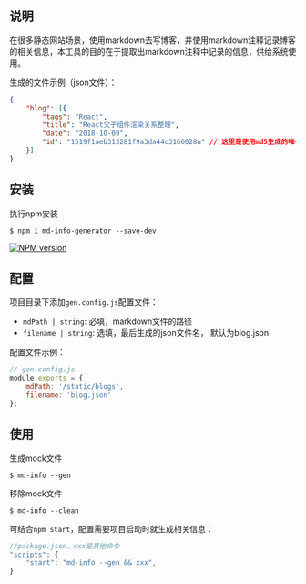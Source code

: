 ## 说明

在很多静态网站场景，使用markdown去写博客，并使用markdown注释记录博客的相关信息，本工具的目的在于提取出markdown注释中记录的信息，供给系统使用。

生成的文件示例（json文件）：
```json
{
    "blog": [{
        "tags": "React",
        "title": "React父子组件渲染关系整理",
        "date": "2018-10-09",
        "id": "1519f1aeb313281f9a3da44c3166028a" // 这里是使用md5生成的唯一id
    }]
}
```

## 安装

执行npm安装
```
$ npm i md-info-generator --save-dev
```
[![NPM version](https://img.shields.io/npm/v/md-info-generator.svg?style=flat)](https://www.npmjs.com/package/md-info-generator)

## 配置
项目目录下添加`gen.config.js`配置文件：
- `mdPath | string`: 必填，markdown文件的路径
- `filename | string`: 选填，最后生成的json文件名， 默认为blog.json

配置文件示例：
```javascript
// gen.config.js
module.exports = {
    mdPath: '/static/blogs',
    filename: 'blog.json'
};
```

## 使用

生成mock文件
```
$ md-info --gen
```

移除mock文件
```
$ md-info --clean
```

可结合`npm start`，配置需要项目启动时就生成相关信息：

```javascript
//package.json，xxx是其他命令
"scripts": {
    "start": "md-info --gen && xxx",
}
```

